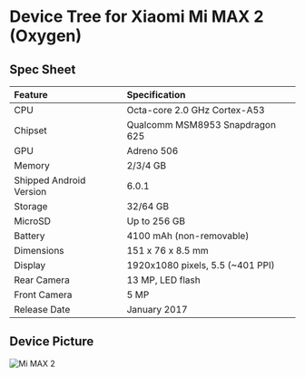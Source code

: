 # Device Tree for Xiaomi Mi MAX 2 (Oxygen)

## Spec Sheet

| Feature                 | Specification                     |
| :---------------------- | :-------------------------------- |
| CPU                     | Octa-core 2.0 GHz Cortex-A53      |
| Chipset                 | Qualcomm MSM8953 Snapdragon 625   |
| GPU                     | Adreno 506                        |
| Memory                  | 2/3/4 GB                          |
| Shipped Android Version | 6.0.1                             |
| Storage                 | 32/64 GB                          |
| MicroSD                 | Up to 256 GB                      |
| Battery                 | 4100 mAh (non-removable)          |
| Dimensions              | 151 x 76 x 8.5 mm                 |
| Display                 | 1920x1080 pixels, 5.5 (~401 PPI)  |
| Rear Camera             | 13 MP, LED flash                  |
| Front Camera            | 5 MP                              |
| Release Date            | January 2017                      |

## Device Picture

![Mi MAX 2](http://i01.appmifile.com/webfile/globalimg/29/B8388A52-854A-94A5-D386-7F675F467FE1.jpg "Xiaomi Mi MAX 2")
